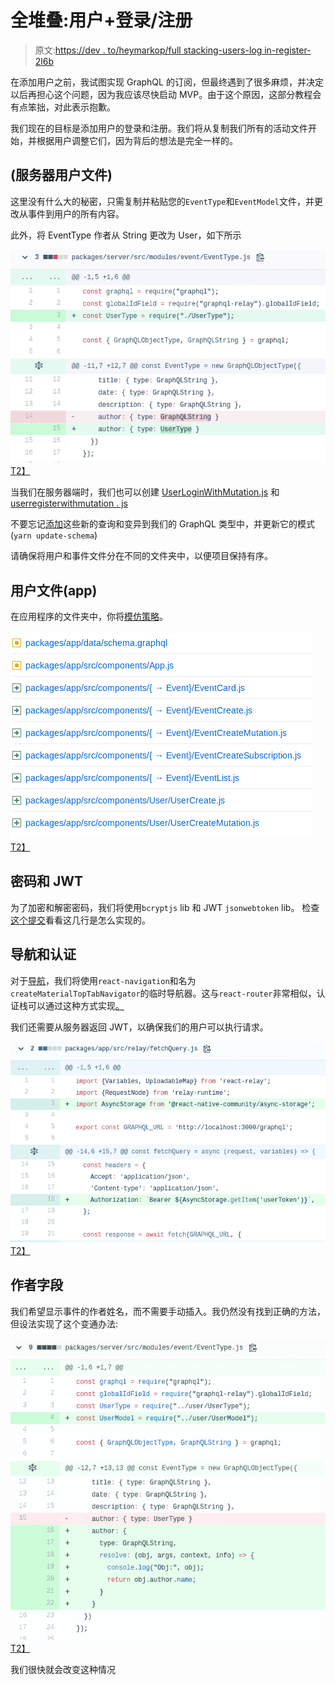 # 全堆叠:用户+登录/注册

> 原文:[https://dev . to/heymarkop/full stacking-users-log in-register-2l6b](https://dev.to/heymarkkop/fullstacking-users-login-register-2l6b)

在添加用户之前，我试图实现 GraphQL 的订阅，但最终遇到了很多麻烦，并决定以后再担心这个问题，因为我应该尽快启动 MVP。由于这个原因，这部分教程会有点笨拙，对此表示抱歉。

我们现在的目标是添加用户的登录和注册。我们将从复制我们所有的活动文件开始，并根据用户调整它们，因为背后的想法是完全一样的。

## [](#user-files-server)(服务器用户文件)

这里没有什么大的秘密，只需复制并粘贴您的`EventType`和`EventModel`文件，并更改从事件到用户的所有内容。

此外，将 EventType 作者从 String 更改为 User，如下所示

[![](img/25cf0d593ab9d32293aa1827cdf3efd2.png)T2】](https://res.cloudinary.com/practicaldev/image/fetch/s--HTo1BIob--/c_limit%2Cf_auto%2Cfl_progressive%2Cq_auto%2Cw_880/http://i.imgur.com/dLyUncx.png)

当我们在服务器端时，我们也可以创建 [UserLoginWithMutation.js](https://github.com/Markkop/fullstacking/commit/97533ea988a8643524c87838118cd56a64607c88#diff-6ec151a2085e8c0deccbc7a0da03e720) 和[userregisterwithmutation . js](https://github.com/Markkop/fullstacking/commit/97533ea988a8643524c87838118cd56a64607c88#diff-f34217d827a55eae529952ebfb32c7ca)

不要忘记[添加](https://github.com/Markkop/fullstacking/commit/97533ea988a8643524c87838118cd56a64607c88#diff-6ec151a2085e8c0deccbc7a0da03e720)这些新的查询和变异到我们的 GraphQL 类型中，并更新它的模式(`yarn update-schema`)

请确保将用户和事件文件分在不同的文件夹中，以便项目保持有序。

## [](#user-files-app)用户文件(app)

在应用程序的文件夹中，你将[模仿策略](https://github.com/Markkop/fullstacking/commit/8c92938e2fd2df4768ab1c878ad144033ea9c120)。

[![](img/b8581c723c18347c4cbd15309d44c301.png)T2】](https://res.cloudinary.com/practicaldev/image/fetch/s--KRlvj3XI--/c_limit%2Cf_auto%2Cfl_progressive%2Cq_auto%2Cw_880/http://i.imgur.com/wVJb8wj.png)

## [](#password-and-jwt)密码和 JWT

为了加密和解密密码，我们将使用`bcryptjs` lib 和 JWT `jsonwebtoken` lib。
检查[这个提交](https://github.com/Markkop/fullstacking/commit/6fb3f0dfa81a249ac5044e8ddada71369ee37ed3)看看这几行是怎么实现的。

## [](#navigation-and-authentication)导航和认证

对于[导航](https://github.com/Markkop/fullstacking/commit/740bc38c7afd837c8d9dcb5da099070b4ee9eb3b)，我们将使用`react-navigation`和名为`createMaterialTopTabNavigator`的临时导航器。这与`react-router`非常相似，认证栈可以通过这种方式实现[。](https://reactnavigation.org/docs/en/auth-flow.html)

我们还需要从服务器返回 JWT，以确保我们的用户可以执行请求。

[![](img/8e0eab6a656fc55341e286e56bbf7b12.png)T2】](https://res.cloudinary.com/practicaldev/image/fetch/s--zk1tHNXi--/c_limit%2Cf_auto%2Cfl_progressive%2Cq_auto%2Cw_880/http://i.imgur.com/pHr4jwt.png)

## [](#author-field)作者字段

我们希望显示事件的作者姓名，而不需要手动插入。我仍然没有找到正确的方法，但设法实现了这个变通办法:

[![](img/b587761c6b5de3d2f6c2e7e8275775ae.png)T2】](https://res.cloudinary.com/practicaldev/image/fetch/s--fN2m9SuG--/c_limit%2Cf_auto%2Cfl_progressive%2Cq_auto%2Cw_880/http://i.imgur.com/vqX8Kyv.png)

我们很快就会改变这种情况